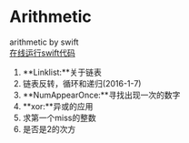 # Arithmetic
arithmetic by swift  
[在线运行swift代码](https://swiftlang.ng.bluemix.net/#/repl)

1. **Linklist:**关于链表
  1. 链表反转，循环和递归(2016-1-7)
2. **NumAppearOnce:**寻找出现一次的数字
3. **xor:**异或的应用
  1. 求第一个miss的整数
  2. 是否是2的次方
